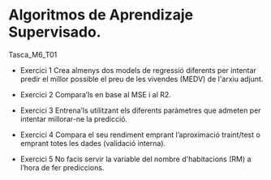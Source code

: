 # Algoritmos de Aprendizaje Supervisado.
Tasca_M6_T01
- Exercici 1
Crea almenys dos models de regressió diferents per intentar predir el millor possible el preu de les vivendes (MEDV) de l'arxiu adjunt.



- Exercici 2
Compara’ls en base al MSE i al R2.



- Exercici 3
Entrena’ls utilitzant els diferents paràmetres que admeten per intentar millorar-ne la predicció.



- Exercici 4
Compara el seu rendiment emprant l’aproximació traint/test o emprant totes les dades (validació interna).



- Exercici 5
No facis servir la variable del nombre d'habitacions (RM) a l’hora de fer prediccions.
